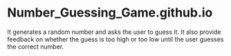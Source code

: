 # Number_Guessing_Game.github.io
 It generates a random number and asks the user to guess it. It also provide feedback on whether the guess is too high or too low until the user guesses the correct number.
